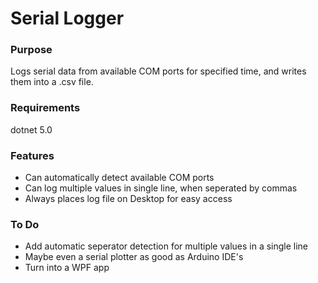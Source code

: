 # Serial Logger

### Purpose
Logs serial data from available COM ports for specified time, and writes them into a .csv file.

### Requirements
dotnet 5.0

### Features
* Can automatically detect available COM ports
* Can log multiple values in single line, when seperated by commas
* Always places log file on Desktop for easy access

### To Do
* Add automatic seperator detection for multiple values in a single line
* Maybe even a serial plotter as good as Arduino IDE's
* Turn into a WPF app